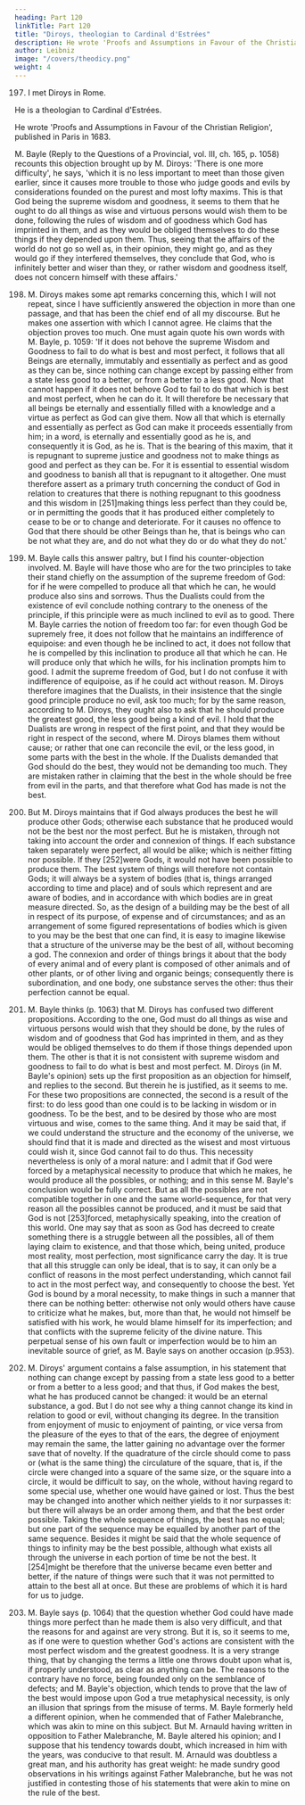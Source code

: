 ```yaml
---
heading: Part 120
linkTitle: Part 120
title: "Diroys, theologian to Cardinal d'Estrées"
description: He wrote 'Proofs and Assumptions in Favour of the Christian Religion', published in Paris in 1683
author: Leibniz
image: "/covers/theodicy.png"
weight: 4
---
```



197. I met Diroys in Rome. 

He is a theologian to Cardinal d'Estrées.

He wrote 'Proofs and Assumptions in Favour of the Christian Religion', published in Paris in 1683.

M. Bayle (Reply to the Questions of a Provincial, vol. III, ch. 165, p. 1058) recounts this objection brought up by M. Diroys: 'There is one more difficulty', he says, 'which it is no less important to meet than those given earlier, since it causes more trouble to those who judge goods and evils by considerations founded on the purest and most lofty maxims. This is that God being the supreme wisdom and goodness, it seems to them that he ought to do all things as wise and virtuous persons would wish them to be done, following the rules of wisdom and of goodness which God has imprinted in them, and as they would be obliged themselves to do these things if they depended upon them. Thus, seeing that the affairs of the world do not go so well as, in their opinion, they might go, and as they would go if they interfered themselves, they conclude that God, who is infinitely better and wiser than they, or rather wisdom and goodness itself, does not concern himself with these affairs.'

198. M. Diroys makes some apt remarks concerning this, which I will not repeat, since I have sufficiently answered the objection in more than one passage, and that has been the chief end of all my discourse. But he makes one assertion with which I cannot agree. He claims that the objection proves too much. One must again quote his own words with M. Bayle, p. 1059: 'If it does not behove the supreme Wisdom and Goodness to fail to do what is best and most perfect, it follows that all Beings are eternally, immutably and essentially as perfect and as good as they can be, since nothing can change except by passing either from a state less good to a better, or from a better to a less good. Now that cannot happen if it does not behove God to fail to do that which is best and most perfect, when he can do it. It will therefore be necessary that all beings be eternally and essentially filled with a knowledge and a virtue as perfect as God can give them. Now all that which is eternally and essentially as perfect as God can make it proceeds essentially from him; in a word, is eternally and essentially good as he is, and consequently it is God, as he is. That is the bearing of this maxim, that it is repugnant to supreme justice and goodness not to make things as good and perfect as they can be. For it is essential to essential wisdom and goodness to banish all that is repugnant to it altogether. One must therefore assert as a primary truth concerning the conduct of God in relation to creatures that there is nothing repugnant to this goodness and this wisdom in [251]making things less perfect than they could be, or in permitting the goods that it has produced either completely to cease to be or to change and deteriorate. For it causes no offence to God that there should be other Beings than he, that is beings who can be not what they are, and do not what they do or do what they do not.'

199. M. Bayle calls this answer paltry, but I find his counter-objection involved. M. Bayle will have those who are for the two principles to take their stand chiefly on the assumption of the supreme freedom of God: for if he were compelled to produce all that which he can, he would produce also sins and sorrows. Thus the Dualists could from the existence of evil conclude nothing contrary to the oneness of the principle, if this principle were as much inclined to evil as to good. There M. Bayle carries the notion of freedom too far: for even though God be supremely free, it does not follow that he maintains an indifference of equipoise: and even though he be inclined to act, it does not follow that he is compelled by this inclination to produce all that which he can. He will produce only that which he wills, for his inclination prompts him to good. I admit the supreme freedom of God, but I do not confuse it with indifference of equipoise, as if he could act without reason. M. Diroys therefore imagines that the Dualists, in their insistence that the single good principle produce no evil, ask too much; for by the same reason, according to M. Diroys, they ought also to ask that he should produce the greatest good, the less good being a kind of evil. I hold that the Dualists are wrong in respect of the first point, and that they would be right in respect of the second, where M. Diroys blames them without cause; or rather that one can reconcile the evil, or the less good, in some parts with the best in the whole. If the Dualists demanded that God should do the best, they would not be demanding too much. They are mistaken rather in claiming that the best in the whole should be free from evil in the parts, and that therefore what God has made is not the best.

200. But M. Diroys maintains that if God always produces the best he will produce other Gods; otherwise each substance that he produced would not be the best nor the most perfect. But he is mistaken, through not taking into account the order and connexion of things. If each substance taken separately were perfect, all would be alike; which is neither fitting nor possible. If they [252]were Gods, it would not have been possible to produce them. The best system of things will therefore not contain Gods; it will always be a system of bodies (that is, things arranged according to time and place) and of souls which represent and are aware of bodies, and in accordance with which bodies are in great measure directed. So, as the design of a building may be the best of all in respect of its purpose, of expense and of circumstances; and as an arrangement of some figured representations of bodies which is given to you may be the best that one can find, it is easy to imagine likewise that a structure of the universe may be the best of all, without becoming a god. The connexion and order of things brings it about that the body of every animal and of every plant is composed of other animals and of other plants, or of other living and organic beings; consequently there is subordination, and one body, one substance serves the other: thus their perfection cannot be equal.

201. M. Bayle thinks (p. 1063) that M. Diroys has confused two different propositions. According to the one, God must do all things as wise and virtuous persons would wish that they should be done, by the rules of wisdom and of goodness that God has imprinted in them, and as they would be obliged themselves to do them if those things depended upon them. The other is that it is not consistent with supreme wisdom and goodness to fail to do what is best and most perfect. M. Diroys (in M. Bayle's opinion) sets up the first proposition as an objection for himself, and replies to the second. But therein he is justified, as it seems to me. For these two propositions are connected, the second is a result of the first: to do less good than one could is to be lacking in wisdom or in goodness. To be the best, and to be desired by those who are most virtuous and wise, comes to the same thing. And it may be said that, if we could understand the structure and the economy of the universe, we should find that it is made and directed as the wisest and most virtuous could wish it, since God cannot fail to do thus. This necessity nevertheless is only of a moral nature: and I admit that if God were forced by a metaphysical necessity to produce that which he makes, he would produce all the possibles, or nothing; and in this sense M. Bayle's conclusion would be fully correct. But as all the possibles are not compatible together in one and the same world-sequence, for that very reason all the possibles cannot be produced, and it must be said that God is not [253]forced, metaphysically speaking, into the creation of this world. One may say that as soon as God has decreed to create something there is a struggle between all the possibles, all of them laying claim to existence, and that those which, being united, produce most reality, most perfection, most significance carry the day. It is true that all this struggle can only be ideal, that is to say, it can only be a conflict of reasons in the most perfect understanding, which cannot fail to act in the most perfect way, and consequently to choose the best. Yet God is bound by a moral necessity, to make things in such a manner that there can be nothing better: otherwise not only would others have cause to criticize what he makes, but, more than that, he would not himself be satisfied with his work, he would blame himself for its imperfection; and that conflicts with the supreme felicity of the divine nature. This perpetual sense of his own fault or imperfection would be to him an inevitable source of grief, as M. Bayle says on another occasion (p.953).

202. M. Diroys' argument contains a false assumption, in his statement that nothing can change except by passing from a state less good to a better or from a better to a less good; and that thus, if God makes the best, what he has produced cannot be changed: it would be an eternal substance, a god. But I do not see why a thing cannot change its kind in relation to good or evil, without changing its degree. In the transition from enjoyment of music to enjoyment of painting, or vice versa from the pleasure of the eyes to that of the ears, the degree of enjoyment may remain the same, the latter gaining no advantage over the former save that of novelty. If the quadrature of the circle should come to pass or (what is the same thing) the circulature of the square, that is, if the circle were changed into a square of the same size, or the square into a circle, it would be difficult to say, on the whole, without having regard to some special use, whether one would have gained or lost. Thus the best may be changed into another which neither yields to it nor surpasses it: but there will always be an order among them, and that the best order possible. Taking the whole sequence of things, the best has no equal; but one part of the sequence may be equalled by another part of the same sequence. Besides it might be said that the whole sequence of things to infinity may be the best possible, although what exists all through the universe in each portion of time be not the best. It [254]might be therefore that the universe became even better and better, if the nature of things were such that it was not permitted to attain to the best all at once. But these are problems of which it is hard for us to judge.

203. M. Bayle says (p. 1064) that the question whether God could have made things more perfect than he made them is also very difficult, and that the reasons for and against are very strong. But it is, so it seems to me, as if one were to question whether God's actions are consistent with the most perfect wisdom and the greatest goodness. It is a very strange thing, that by changing the terms a little one throws doubt upon what is, if properly understood, as clear as anything can be. The reasons to the contrary have no force, being founded only on the semblance of defects; and M. Bayle's objection, which tends to prove that the law of the best would impose upon God a true metaphysical necessity, is only an illusion that springs from the misuse of terms. M. Bayle formerly held a different opinion, when he commended that of Father Malebranche, which was akin to mine on this subject. But M. Arnauld having written in opposition to Father Malebranche, M. Bayle altered his opinion; and I suppose that his tendency towards doubt, which increased in him with the years, was conducive to that result. M. Arnauld was doubtless a great man, and his authority has great weight: he made sundry good observations in his writings against Father Malebranche, but he was not justified in contesting those of his statements that were akin to mine on the rule of the best.
